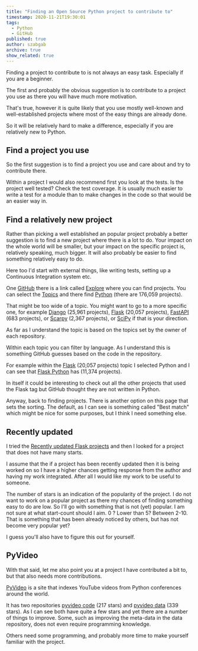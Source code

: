 ```yaml
---
title: "Finding an Open Source Python project to contribute to"
timestamp: 2020-11-21T19:30:01
tags:
  - Python
  - GitHub
published: true
author: szabgab
archive: true
show_related: true
---
```



Finding a project to contribute to is not always an easy task. Especially if you are a beginner.

The first and probably the obvious suggestion is to contribute to a project you use as there you will have much more motivation.

That's true, however it is quite likely that you use mostly well-known and well-established projects where most of the easy things are already done.

So it will be relatively hard to make a difference, especially if you are relatively new to Python.


## Find a project you use

So the first suggestion is to find a project you use and care about and try to contribute there.

Within a project I would also recommend first you look at the tests. Is the project well tested? Check the test coverage.
It is usually much easier to write a test for a module than to make changes in the code so that would be an easier way in.


## Find a relatively new project

Rather than picking a well established an popular project probably a better suggestion is to find a new project where there is a lot to do.
Your impact on the whole world will be smaller, but your impact on the specific project is, relatively speaking, much bigger.
It will also probably be easier to find something relatively easy to do.

Here too I'd start with external things, like writing tests, setting up a Continuous Integration system etc.

One [GitHub](https://github.com/) there is a link called [Explore](https://github.com/explore) where you can find projects.
You can select the [Topics](https://github.com/topics) and there find [Python](https://github.com/topics/python) (there are 176,059 projects).

That might be too wide of a topic. You might want to go to a more specific one, for example
[Django](https://github.com/topics/django) (25,961  projects),
[Flask](https://github.com/topics/flask) (20,057 projects),
[FastAPI](https://github.com/topics/fastapi) (683  projects),
or [Scarpy](https://github.com/topics/scrapy) (2,367 projects),
or [SciPy](https://github.com/topics/scipy) if that is your direction.

As far as I understand the topic is based on the topics set by the owner of each repository.

Within each topic you can filter by language. As I understand this is something GitHub guesses based on the code in the repository.

For example within the [Flask](https://github.com/topics/flask) (20,057 projects) topic I selected Python
and I can see that [Flask Python](https://github.com/topics/flask?l=python) has (11,374 projects).

In itself it could be interesting to check out all the other projects that used the Flask tag but GitHub thought they are not written in Python.

Anyway, back to finding projects. There is another option on this page that sets the sorting. The default, as I can see is something called "Best match"
which might be nice for some purposes, but I think I need something else.

## Recently updated

I tried the [Recently updated Flask projects](https://github.com/topics/flask?l=python&o=desc&s=updated) and then I looked for a project that
does not have many starts.

I assume that the if a project has been recently updated then it is being worked on so I have a higher chances getting response from the author and having
my work integrated. After all I would like my work to be useful to someone.

The number of stars is an indication of the popularity of the project. I do not want to work on a popular project as there my chances of finding something
easy to do are low. So I'll go with something that is not (yet) popular. I am not sure at what start-count should I aim. 0 ? Lower than 5?
Between 2-10. That is something that has been already noticed by others, but has not become very popular yet?

I guess you'll also have to figure this out for yourself.

## PyVideo

With that said, let me also point you at a project I have contributed a bit to, but that also needs more contributions.

[PyVideo](https://pyvideo.org/) is a site that indexes YouTube videos from Python conferences around the world.

It has two repositories [pyvideo code](https://github.com/pyvideo/pyvideo) (217 stars) and [pyvideo data](https://github.com/pyvideo/data) (339 stars).
As I can see both have quite a few stars and yet there are a number of things to improve. Some, such as improving the meta-data in the data repository, does not
even require programming knowledge.

Others need some programming, and probably more time to make yourself familiar with the project.

